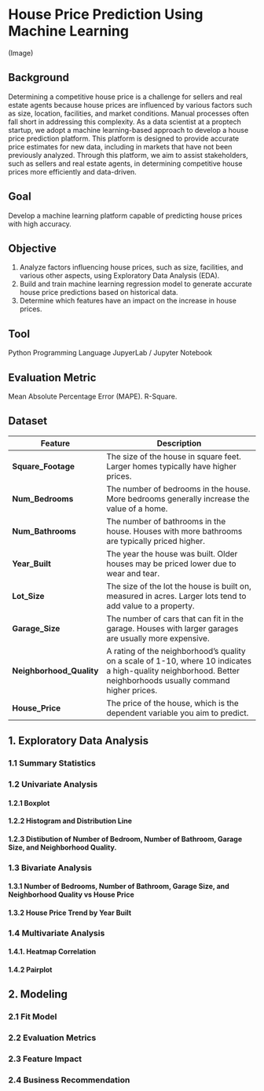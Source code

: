 # House Price Prediction Using Machine Learning

(Image)

## Background 
Determining a competitive house price is a challenge for sellers and real estate agents because house prices are influenced by various factors such as size, location, facilities, and market conditions.
Manual processes often fall short in addressing this complexity. As a data scientist at a proptech startup, we adopt a machine learning-based approach to develop a house price prediction platform. This platform is designed to provide accurate price estimates for new data, including in markets that have not been previously analyzed.
Through this platform, we aim to assist stakeholders, such as sellers and real estate agents, in determining competitive house prices more efficiently and data-driven.

## Goal 
Develop a machine learning platform capable of predicting house prices with high accuracy.

## Objective
1. Analyze factors influencing house prices, such as size, facilities, and various other aspects, using Exploratory Data Analysis (EDA).
2. Build and train machine learning regression model to generate accurate house price predictions based on historical data.
3. Determine which features have an impact on the increase in house prices.

## Tool
Python Programming Language
JupyerLab / Jupyter Notebook

## Evaluation Metric
Mean Absolute Percentage Error (MAPE).
R-Square.

## Dataset
| **Feature**            | **Description**                                                                                       |
|-------------------------|-------------------------------------------------------------------------------------------------------|
| **Square_Footage**      | The size of the house in square feet. Larger homes typically have higher prices.                      |
| **Num_Bedrooms**        | The number of bedrooms in the house. More bedrooms generally increase the value of a home.            |
| **Num_Bathrooms**       | The number of bathrooms in the house. Houses with more bathrooms are typically priced higher.         |
| **Year_Built**          | The year the house was built. Older houses may be priced lower due to wear and tear.                  |
| **Lot_Size**            | The size of the lot the house is built on, measured in acres. Larger lots tend to add value to a property. |
| **Garage_Size**         | The number of cars that can fit in the garage. Houses with larger garages are usually more expensive. |
| **Neighborhood_Quality**| A rating of the neighborhood’s quality on a scale of 1-10, where 10 indicates a high-quality neighborhood. Better neighborhoods usually command higher prices. |
| **House_Price**         | The price of the house, which is the dependent variable you aim to predict.                           |

## 1. Exploratory Data Analysis
### 1.1 Summary Statistics

### 1.2 Univariate Analysis
#### 1.2.1 Boxplot
#### 1.2.2 Histogram and Distribution Line
#### 1.2.3 Distibution of Number of Bedroom, Number of Bathroom, Garage Size, and Neighborhood Quality.

### 1.3 Bivariate Analysis
#### 1.3.1 Number of Bedrooms, Number of Bathroom, Garage Size, and Neighborhood Quality vs House Price
#### 1.3.2 House Price Trend by Year Built

### 1.4 Multivariate Analysis
#### 1.4.1. Heatmap Correlation
#### 1.4.2 Pairplot

## 2. Modeling
### 2.1 Fit Model
### 2.2 Evaluation Metrics
### 2.3 Feature Impact
### 2.4 Business Recommendation

